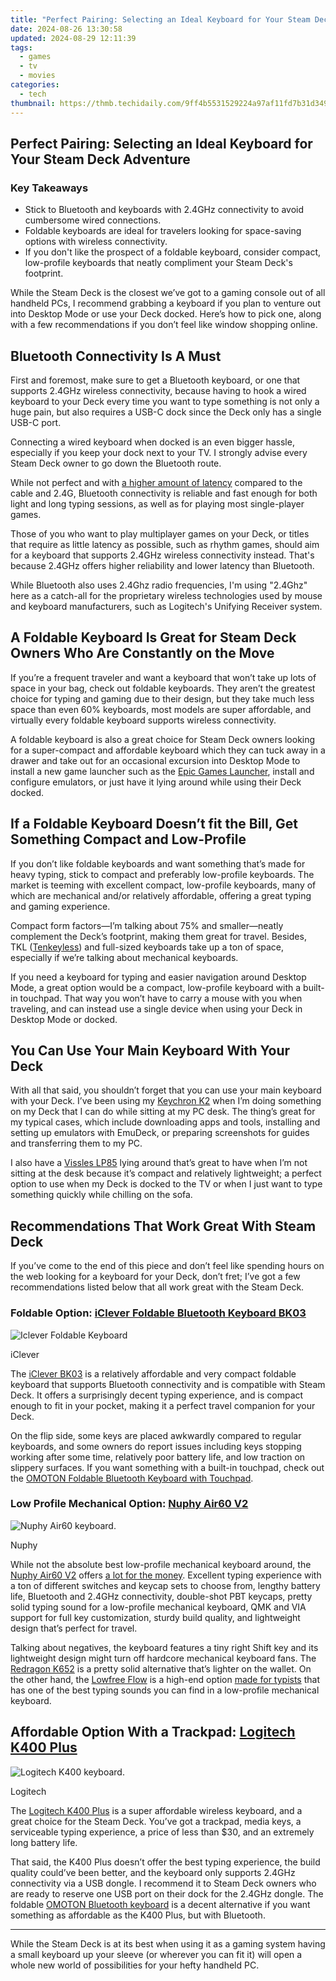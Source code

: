 ```yaml
---
title: "Perfect Pairing: Selecting an Ideal Keyboard for Your Steam Deck Adventure"
date: 2024-08-26 13:30:58
updated: 2024-08-29 12:11:39
tags:
  - games
  - tv
  - movies
categories:
  - tech
thumbnail: https://thmb.techidaily.com/9ff4b5531529224a97af11fd7b31d3496bf7818fcfc9f8eeee6fcb2c56355c7c.jpg
---
```


## Perfect Pairing: Selecting an Ideal Keyboard for Your Steam Deck Adventure

### Key Takeaways

* Stick to Bluetooth and keyboards with 2.4GHz connectivity to avoid cumbersome wired connections.
* Foldable keyboards are ideal for travelers looking for space-saving options with wireless connectivity.
* If you don't like the prospect of a foldable keyboard, consider compact, low-profile keyboards that neatly compliment your Steam Deck's footprint.

 While the Steam Deck is the closest we’ve got to a gaming console out of all handheld PCs, I recommend grabbing a keyboard if you plan to venture out into Desktop Mode or use your Deck docked. Here’s how to pick one, along with a few recommendations if you don’t feel like window shopping online.

##  Bluetooth Connectivity Is A Must

 First and foremost, make sure to get a Bluetooth keyboard, or one that supports 2.4GHz wireless connectivity, because having to hook a wired keyboard to your Deck every time you want to type something is not only a huge pain, but also requires a USB-C dock since the Deck only has a single USB-C port.

 Connecting a wired keyboard when docked is an even bigger hassle, especially if you keep your dock next to your TV. I strongly advise every Steam Deck owner to go down the Bluetooth route.

 While not perfect and with [a higher amount of latency](https://ai-driven-video-production.techidaily.com/updated-ditch-subtitle-edit-explore-these-exceptional-mac-subtitle-editors/) compared to the cable and 2.4G, Bluetooth connectivity is reliable and fast enough for both light and long typing sessions, as well as for playing most single-player games.

 Those of you who want to play multiplayer games on your Deck, or titles that require as little latency as possible, such as rhythm games, should aim for a keyboard that supports 2.4GHz wireless connectivity instead. That's because 2.4GHz offers higher reliability and lower latency than Bluetooth.

 While Bluetooth also uses 2.4Ghz radio frequencies, I'm using "2.4Ghz" here as a catch-all for the proprietary wireless technologies used by mouse and keyboard manufacturers, such as Logitech's Unifying Receiver system.

##  A Foldable Keyboard Is Great for Steam Deck Owners Who Are Constantly on the Move

 If you’re a frequent traveler and want a keyboard that won’t take up lots of space in your bag, check out foldable keyboards. They aren’t the greatest choice for typing and gaming due to their design, but they take much less space than even 60% keyboards, most models are super affordable, and virtually every foldable keyboard supports wireless connectivity.

 A foldable keyboard is also a great choice for Steam Deck owners looking for a super-compact and affordable keyboard which they can tuck away in a drawer and take out for an occasional excursion into Desktop Mode to install a new game launcher such as the [Epic Games Launcher](https://youtube-blog.techidaily.com/n-2024-the-future-of-tv-watching-a-closer-look-at-youtube-tv/), install and configure emulators, or just have it lying around while using their Deck docked.

##  If a Foldable Keyboard Doesn’t fit the Bill, Get Something Compact and Low-Profile

 If you don’t like foldable keyboards and want something that’s made for heavy typing, stick to compact and preferably low-profile keyboards. The market is teeming with excellent compact, low-profile keyboards, many of which are mechanical and/or relatively affordable, offering a great typing and gaming experience.

 Compact form factors—I’m talking about 75% and smaller—neatly complement the Deck’s footprint, making them great for travel. Besides, TKL ([Tenkeyless](https://win-amazing.techidaily.com/logitech-g502-gaming-mouse-troubleshooting-and-updating-drivers-made-simple/)) and full-sized keyboards take up a ton of space, especially if we’re talking about mechanical keyboards.

 If you need a keyboard for typing and easier navigation around Desktop Mode, a great option would be a compact, low-profile keyboard with a built-in touchpad. That way you won’t have to carry a mouse with you when traveling, and can instead use a single device when using your Deck in Desktop Mode or docked.

##  You Can Use Your Main Keyboard With Your Deck

 With all that said, you shouldn’t forget that you can use your main keyboard with your Deck. I’ve been using my [Keychron K2](https://www.amazon.com/Keychron-Bluetooth-Wireless-Mechanical-Tenkeyless-Keyboard/dp/B07QBPDWLS/?tag=hotoge-20&ascsubtag=UUhtgUeUpU2002848&asc%5Frefurl=https%3A%2F%2Fwww.howtogeek.com%2Fbuying-a-steam-deck-youll-want-a-keyboard-heres-how-to-pick-one%2F&asc%5Fcampaign=Evergreen) when I’m doing something on my Deck that I can do while sitting at my PC desk. The thing’s great for my typical cases, which include downloading apps and tools, installing and setting up emulators with EmuDeck, or preparing screenshots for guides and transferring them to my PC.

 I also have a [Vissles LP85](https://easy-unlock-android.techidaily.com/lock-your-realme-phone-in-style-the-top-5-gesture-lock-screen-apps-by-drfone-android/) lying around that’s great to have when I’m not sitting at the desk because it’s compact and relatively lightweight; a perfect option to use when my Deck is docked to the TV or when I just want to type something quickly while chilling on the sofa.

##  Recommendations That Work Great With Steam Deck

 If you’ve come to the end of this piece and don’t feel like spending hours on the web looking for a keyboard for your Deck, don’t fret; I’ve got a few recommendations listed below that all work great with the Steam Deck.

###  Foldable Option: [iClever Foldable Bluetooth Keyboard BK03](https://www.amazon.com/iClever-Bluetooth-Keyboard-Foldable-Smartphones/dp/B00YWLJNPQ/?tag=hotoge-20&ascsubtag=UUhtgUeUpU2002848&asc%5Frefurl=https%3A%2F%2Fwww.howtogeek.com%2Fbuying-a-steam-deck-youll-want-a-keyboard-heres-how-to-pick-one%2F&asc%5Fcampaign=Evergreen) 

![Iclever Foldable Keyboard](https://static1.howtogeekimages.com/wordpress/wp-content/uploads/2024/04/iclever-foldable-keyboard.jpg) 

iClever

 The [iClever BK03](http://www.amazon.com/iClever-Bluetooth-Keyboard-Foldable-Smartphones/dp/B00YWLJNPQ/?tag=hotoge-20&ascsubtag=UUhtgUeUpU2002848&asc%5Frefurl=https%3A%2F%2Fwww.howtogeek.com%2Fbuying-a-steam-deck-youll-want-a-keyboard-heres-how-to-pick-one%2F&asc%5Fcampaign=Evergreen) is a relatively affordable and very compact foldable keyboard that supports Bluetooth connectivity and is compatible with Steam Deck. It offers a surprisingly decent typing experience, and is compact enough to fit in your pocket, making it a perfect travel companion for your Deck.

 On the flip side, some keys are placed awkwardly compared to regular keyboards, and some owners do report issues including keys stopping working after some time, relatively poor battery life, and low traction on slippery surfaces. If you want something with a built-in touchpad, check out the [OMOTON Foldable Bluetooth Keyboard with Touchpad](https://www.amazon.com/OMOTON-Foldable-Bluetooth-Multi-Device-Rechargeable/dp/B0C4CW77XX/?tag=hotoge-20&ascsubtag=UUhtgUeUpU2002848&asc%5Frefurl=https%3A%2F%2Fwww.howtogeek.com%2Fbuying-a-steam-deck-youll-want-a-keyboard-heres-how-to-pick-one%2F&asc%5Fcampaign=Evergreen).

###  Low Profile Mechanical Option: [Nuphy Air60 V2](https://nuphy.com/collections/keyboards/products/air60-v2?variant=40715868143725) 

![Nuphy Air60 keyboard.](https://static1.howtogeekimages.com/wordpress/wp-content/uploads/2024/04/nuphy-air60.jpg) 

Nuphy

 While not the absolute best low-profile mechanical keyboard around, the [Nuphy Air60 V2](http://nuphy.com/collections/keyboards/products/air60-v2?variant=40715868143725) offers [a lot for the money](https://extra-skills.techidaily.com/2024-approved-mastering-livestran-interactions-with-these-ten-backtrack-techniques/). Excellent typing experience with a ton of different switches and keycap sets to choose from, lengthy battery life, Bluetooth and 2.4GHz connectivity, double-shot PBT keycaps, pretty solid typing sound for a low-profile mechanical keyboard, QMK and VIA support for full key customization, sturdy build quality, and lightweight design that’s perfect for travel.

 Talking about negatives, the keyboard features a tiny right Shift key and its lightweight design might turn off hardcore mechanical keyboard fans. The [Redragon K652](https://www.amazon.com/Redragon-K652-Mechanical-Ultra-Thin-Supported/dp/B0BYJWMTW4/?tag=hotoge-20&ascsubtag=UUhtgUeUpU2002848&asc%5Frefurl=https%3A%2F%2Fwww.howtogeek.com%2Fbuying-a-steam-deck-youll-want-a-keyboard-heres-how-to-pick-one%2F&asc%5Fcampaign=Evergreen) is a pretty solid alternative that’s lighter on the wallet. On the other hand, the [Lowfree Flow](https://www.amazon.com/LOFREE-Mechanical-Rechargeable-Keyboards-Connection/dp/B0CJTV8P4Z?tag=hotoge-20&ascsubtag=UUhtgUeUpU2002848&asc%5Frefurl=https%3A%2F%2Fwww.howtogeek.com%2Fbuying-a-steam-deck-youll-want-a-keyboard-heres-how-to-pick-one%2F&asc%5Fcampaign=Evergreen) is a high-end option [made for typists](https://change-location.techidaily.com/full-guide-to-catch-100-iv-pokemon-using-a-map-on-vivo-s17t-drfone-by-drfone-virtual-android/) that has one of the best typing sounds you can find in a low-profile mechanical keyboard.

##  Affordable Option With a Trackpad: [Logitech K400 Plus](https://www.amazon.com/Logitech-Wireless-Keyboard-Touchpad-PC-connected/dp/B014EUQOGK/ref=cm%5Fcr%5Farp%5Fd%5Fproduct%5Ftop?ie=UTF8&th=1&tag=hotoge-20&ascsubtag=UUhtgUeUpU2002848&asc%5Frefurl=https%3A%2F%2Fwww.howtogeek.com%2Fbuying-a-steam-deck-youll-want-a-keyboard-heres-how-to-pick-one%2F&asc%5Fcampaign=Evergreen) 

![Logitech K400 keyboard.](https://static1.howtogeekimages.com/wordpress/wp-content/uploads/2024/04/logitech-k400.jpg) 

Logitech

 The [Logitech K400 Plus](http://www.amazon.com/Logitech-Wireless-Keyboard-Touchpad-PC-connected/dp/B014EUQOGK/ref=cm%5Fcr%5Farp%5Fd%5Fproduct%5Ftop?ie=UTF8&th=1&tag=hotoge-20&ascsubtag=UUhtgUeUpU2002848&asc%5Frefurl=https%3A%2F%2Fwww.howtogeek.com%2Fbuying-a-steam-deck-youll-want-a-keyboard-heres-how-to-pick-one%2F&asc%5Fcampaign=Evergreen) is a super affordable wireless keyboard, and a great choice for the Steam Deck. You’ve got a trackpad, media keys, a serviceable typing experience, a price of less than $30, and an extremely long battery life.

 That said, the K400 Plus doesn’t offer the best typing experience, the build quality could’ve been better, and the keyboard only supports 2.4GHz connectivity via a USB dongle. I recommend it to Steam Deck owners who are ready to reserve one USB port on their dock for the 2.4GHz dongle. The foldable [OMOTON Bluetooth keyboard](http://www.amazon.com/OMOTON-Foldable-Bluetooth-Multi-Device-Rechargeable/dp/B0C4CW77XX/?tag=hotoge-20&ascsubtag=UUhtgUeUpU2002848&asc%5Frefurl=https%3A%2F%2Fwww.howtogeek.com%2Fbuying-a-steam-deck-youll-want-a-keyboard-heres-how-to-pick-one%2F&asc%5Fcampaign=Evergreen) is a decent alternative if you want something as affordable as the K400 Plus, but with Bluetooth.

---

 While the Steam Deck is at its best when using it as a gaming system having a small keyboard up your sleeve (or wherever you can fit it) will open a whole new world of possibilities for your hefty handheld PC.

<ins class="adsbygoogle"
     style="display:block"
     data-ad-format="autorelaxed"
     data-ad-client="ca-pub-7571918770474297"
     data-ad-slot="1223367746"></ins>



<ins class="adsbygoogle"
     style="display:block"
     data-ad-client="ca-pub-7571918770474297"
     data-ad-slot="8358498916"
     data-ad-format="auto"
     data-full-width-responsive="true"></ins>
